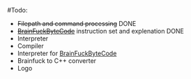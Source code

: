 #Todo:
- ~~Filepath and command processing~~ DONE
- ~~[BrainFuckByteCode](https://github.com/DrParanoya/Brainfuck/blob/main/BFBC.md)~~ instruction set and explenation DONE
- Interpreter
- Compiler
- Interpreter for [BrainFuckByteCode](https://github.com/DrParanoya/Brainfuck/blob/main/BFBC.md)
- Brainfuck to C++ converter
- Logo
